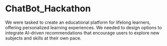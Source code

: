 # ChatBot_Hackathon

We were tasked to create an educational platform for lifelong learners, offering personalized learning experiences. We needed to design options to integrate AI-driven recommendations that encourage users to explore new subjects and skills at their own pace.
